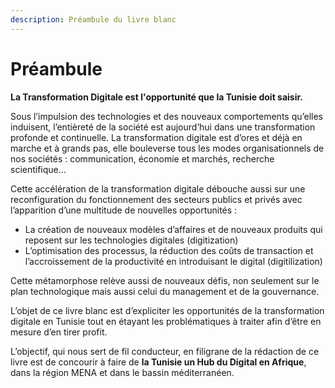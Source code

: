 ```yaml
---
description: Préambule du livre blanc
---
```


# Préambule

**La Transformation Digitale est l'opportunité que la Tunisie doit saisir.**

Sous l’impulsion des technologies et des nouveaux comportements qu’elles induisent, l’entièreté de la société est aujourd’hui dans une transformation profonde et continuelle. La transformation digitale est d’ores et déjà en marche et à grands pas, elle bouleverse tous les modes organisationnels de nos sociétés : communication, économie et marchés, recherche scientifique…

Cette accélération de la transformation digitale débouche aussi sur une reconfiguration du fonctionnement des secteurs publics et privés avec l’apparition d’une multitude de nouvelles opportunités :

* La création de nouveaux modèles d’affaires et de nouveaux produits qui reposent sur les technologies digitales \(digitization\)
* L’optimisation des processus, la réduction des coûts de transaction et l’accroissement de la productivité en introduisant le digital \(digitilization\)

Cette métamorphose relève aussi de nouveaux défis, non seulement sur le plan technologique mais aussi celui du management et de la gouvernance.

L’objet de ce livre blanc est d’expliciter les opportunités de la transformation digitale en Tunisie tout en étayant les problématiques à traiter afin d’être en mesure d’en tirer profit.

L’objectif, qui nous sert de fil conducteur, en filigrane de la rédaction de ce livre est de concourir à faire de **la Tunisie un Hub du Digital en Afrique**, dans la région MENA et dans le bassin méditerranéen.

